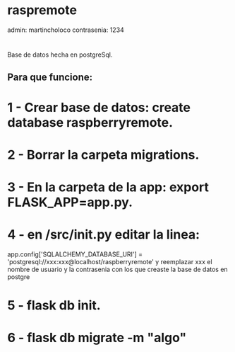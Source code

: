 # raspremote

admin: martincholoco
contrasenia: 1234
# 
Base de datos hecha en postgreSql.

## Para que funcione:

# 1 - Crear base de datos: create database raspberryremote.
# 2 - Borrar la carpeta migrations.
# 3 - En la carpeta de la app: export FLASK_APP=app.py.
# 4 - en /src/__init__.py editar la linea:
app.config['SQLALCHEMY_DATABASE_URI'] = 'postgresql://xxx:xxx@localhost/raspberryremote'
y reemplazar xxx el nombre de usuario y la contrasenia con los que creaste la base de datos en postgre
# 5 - flask db init.
# 6 - flask db migrate -m "algo"
